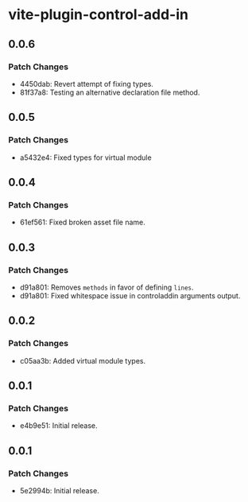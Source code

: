 # vite-plugin-control-add-in

## 0.0.6

### Patch Changes

- 4450dab: Revert attempt of fixing types.
- 81f37a8: Testing an alternative declaration file method.

## 0.0.5

### Patch Changes

- a5432e4: Fixed types for virtual module

## 0.0.4

### Patch Changes

- 61ef561: Fixed broken asset file name.

## 0.0.3

### Patch Changes

- d91a801: Removes `methods` in favor of defining `lines`.
- d91a801: Fixed whitespace issue in controladdin arguments output.

## 0.0.2

### Patch Changes

- c05aa3b: Added virtual module types.

## 0.0.1

### Patch Changes

- e4b9e51: Initial release.

## 0.0.1

### Patch Changes

- 5e2994b: Initial release.
